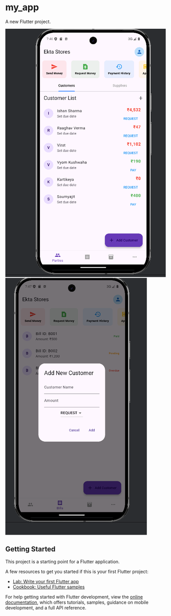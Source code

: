 # my_app

A new Flutter project.

![Alt Text for Image 1](https://github.com/soumyajitjalua1/Flutter-mobile-app/blob/main/Screenshot%202024-10-18%20194635.png)
![Alt Text for Image 2](https://github.com/soumyajitjalua1/Flutter-mobile-app/blob/main/Screenshot%202024-10-18%20194744.png)


## Getting Started

This project is a starting point for a Flutter application.

A few resources to get you started if this is your first Flutter project:

- [Lab: Write your first Flutter app](https://docs.flutter.dev/get-started/codelab)
- [Cookbook: Useful Flutter samples](https://docs.flutter.dev/cookbook)

For help getting started with Flutter development, view the
[online documentation](https://docs.flutter.dev/), which offers tutorials,
samples, guidance on mobile development, and a full API reference.
